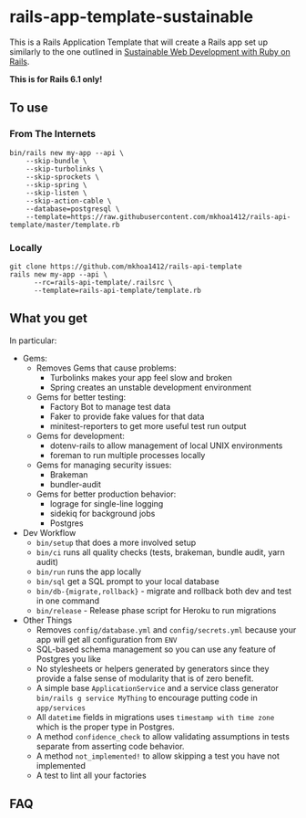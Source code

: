# rails-app-template-sustainable

This is a Rails Application Template that will create a Rails app set up similarly to the one outlined in
[Sustainable Web Development with Ruby on Rails](https://sustainable-rails.com).

**This is for Rails 6.1 only!**

## To use

### From The Internets

```
bin/rails new my-app --api \
    --skip-bundle \
    --skip-turbolinks \
    --skip-sprockets \
    --skip-spring \
    --skip-listen \
    --skip-action-cable \
    --database=postgresql \
    --template=https://raw.githubusercontent.com/mkhoa1412/rails-api-template/master/template.rb
```

### Locally

```
git clone https://github.com/mkhoa1412/rails-api-template
rails new my-app --api \
      --rc=rails-api-template/.railsrc \
      --template=rails-api-template/template.rb
```

## What you get

In particular:

* Gems:
  * Removes Gems that cause problems:
    - Turbolinks makes your app feel slow and broken
    - Spring creates an unstable development environment
  * Gems for better testing:
    - Factory Bot to manage test data
    - Faker to provide fake values for that data
    - minitest-reporters to get more useful test run output
  * Gems for development:
    - dotenv-rails to allow management of local UNIX environments
    - foreman to run multiple processes locally
  * Gems for managing security issues:
    - Brakeman
    - bundler-audit
  * Gems for better production behavior:
    - lograge for single-line logging
    - sidekiq for background jobs
    - Postgres
* Dev Workflow
  - `bin/setup` that does a more involved setup
  - `bin/ci` runs all quality checks (tests, brakeman, bundle audit, yarn audit)
  - `bin/run` runs the app locally
  - `bin/sql` get a SQL prompt to your local database
  - `bin/db-{migrate,rollback}` - migrate and rollback  both dev and test in one command
  - `bin/release` - Release phase script for Heroku to run migrations
* Other Things
  - Removes `config/database.yml` and `config/secrets.yml` because your app will get all configuration from `ENV`
  - SQL-based schema management so you can use any feature of Postgres you like
  - No stylesheets or helpers generated by generators since they provide a false sense of modularity that is of
  zero benefit.
  - A simple base `ApplicationService` and a service class generator `bin/rails g service MyThing` to encourage
  putting code in `app/services`
  - All `datetime` fields in migrations uses `timestamp with time zone` which is the proper type in Postgres.
  - A method `confidence_check` to allow validating assumptions in tests separate from asserting code behavior.
  - A method `not_implemented!` to allow skipping a test you have not implemented
  - A test to lint all your factories

## FAQ

